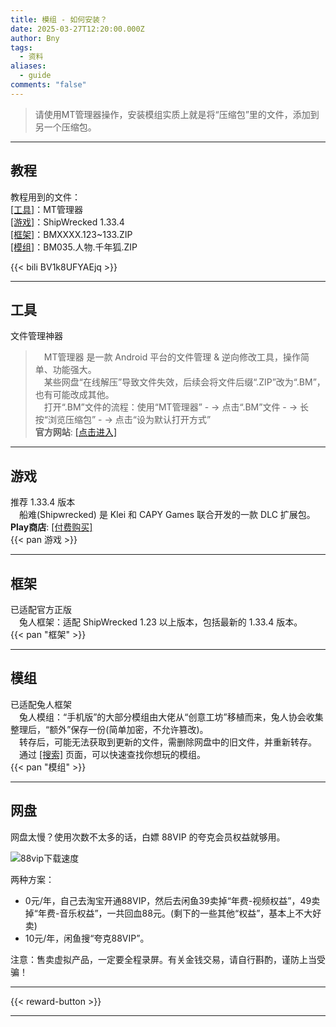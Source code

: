 ```yaml
---
title: 模组 - 如何安装？
date: 2025-03-27T12:20:00.000Z
author: Bny
tags:
  - 资料
aliases:
  - guide
comments: "false"
---
```

> 请使用MT管理器操作，安装模组实质上就是将“压缩包”里的文件，添加到另一个压缩包。  

- - -

## 教程

教程用到的文件：  
[[工具]](#工具)：MT管理器  
[[游戏]](#游戏)：ShipWrecked 1.33.4  
[[框架]](#框架)：BMXXXX.123~133.ZIP  
[[模组]](#模组)：BM035.人物.千年狐.ZIP  

{{< bili BV1k8UFYAEjq >}}

- - -

## 工具

文件管理神器  

> 　MT管理器 是一款 Android 平台的文件管理 & 逆向修改工具，操作简单、功能强大。  
> 　某些网盘“在线解压”导致文件失效，后续会将文件后缀“.ZIP”改为“.BM”，也有可能改成其他。  
> 　打开“.BM”文件的流程：使用“MT管理器” - ->  点击“.BM”文件 - -> 长按“浏览压缩包” - -> 点击“设为默认打开方式”  
> **官方网站**: [[点击进入]](/redirect?target=https://mt2.cn)  

- - -

## 游戏

推荐 1.33.4 版本  
　船难(Shipwrecked) 是 Klei 和 CAPY Games 联合开发的一款 DLC 扩展包。  
**Play商店**: [[付费购买]](/redirect?target=https://play.google.com/store/apps/details?id=com.kleientertainment.doNotStarveShipwrecked)  
{{< pan 游戏 >}}  

- - -

## 框架

已适配官方正版  
　兔人框架：适配 ShipWrecked 1.23 以上版本，包括最新的 1.33.4 版本。  
{{< pan "框架" >}}  

- - -

## 模组

已适配兔人框架  
　兔人模组：“手机版”的大部分模组由大佬从“创意工坊”移植而来，兔人协会收集整理后，“额外”保存一份(简单加密，不允许篡改)。  
　转存后，可能无法获取到更新的文件，需删除网盘中的旧文件，并重新转存。  
　通过 [[搜索]](/search) 页面，可以快速查找你想玩的模组。  
{{< pan "模组" >}}  

- - -

## 网盘

网盘太慢？使用次数不太多的话，白嫖 88VIP 的夸克会员权益就够用。

![88vip下载速度](/img/1000205033.png)

两种方案：
- 0元/年，自己去淘宝开通88VIP，然后去闲鱼39卖掉“年费-视频权益”，49卖掉“年费-音乐权益”，一共回血88元。(剩下的一些其他“权益”，基本上不大好卖)
- 10元/年，闲鱼搜“夸克88VIP”。

注意：售卖虚拟产品，一定要全程录屏。有关金钱交易，请自行斟酌，谨防上当受骗！

- - -

{{< reward-button >}}

- - -
